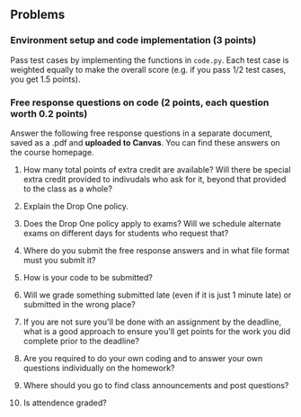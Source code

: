 ## Problems

### Environment setup and code implementation (3 points)
Pass test cases by implementing the functions in `code.py`. Each test case is weighted equally to make the overall score (e.g. if you pass 1/2 test cases, you get 1.5 points).

### Free response questions on code (2 points, each question worth 0.2 points) 
Answer the following free response questions in a separate document, saved as a .pdf and **uploaded to Canvas**. You can find these answers on the course homepage.

1. How many total points of extra credit are available? Will there be special extra credit provided to indivudals who ask for it, beyond that provided to the class as a whole? 

2. Explain the Drop One policy.

3. Does the Drop One policy apply to exams? Will we schedule alternate exams on different days for students who request that?

4. Where do you submit the free response answers and in what file format must you submit it?

5. How is your code to be submitted?

6. Will we grade something submitted late (even if it is just 1 minute late) or submitted in the wrong place?

7. If you are not sure you'll be done with an assignment by the deadline, what is a good approach to ensure you'll get points for the work you did complete prior to the deadline?

8. Are you required to do your own coding and to answer your own questions individually on the homework? 

9. Where should you go to find class announcements and post questions?

10. Is attendence graded?


  


